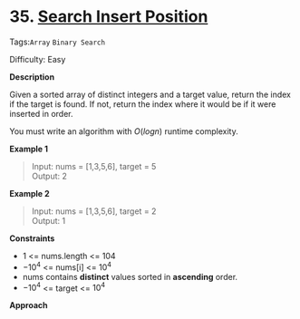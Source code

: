 # 35. [Search Insert Position](https://leetcode.cn/problems/search-insert-position/)

Tags:`Array` `Binary Search`

Difficulty: Easy

**Description**

Given a sorted array of distinct integers and a target value, return the index if the target is found. If not, return the index where it would be if it were inserted in order.

You must write an algorithm with $O(log n)$ runtime complexity.

**Example 1**

> Input: nums = [1,3,5,6], target = 5  
> Output: 2

**Example 2**

> Input: nums = [1,3,5,6], target = 2  
> Output: 1

**Constraints**

- 1 <= nums.length <= 104
- $-10^4$ <= nums[i] <= $10^4$
- nums contains **distinct** values sorted in **ascending** order.
- $-10^4$ <= target <= $10^4$

**Approach**
